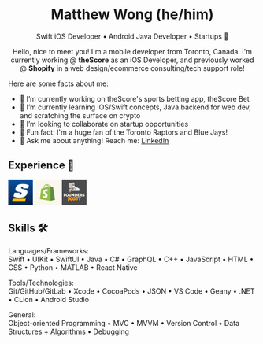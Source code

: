 <h1 align="center">Matthew Wong (he/him)</h1>
<p align="center">Swift iOS Developer • Android Java Developer • Startups 🚀</p>
<p align="center">Hello, nice to meet you! I'm a mobile developer from Toronto, Canada. I'm currently working @ <b>theScore</b> as an iOS Developer, and previously worked @ <b>Shopify</b> in a web design/ecommerce consulting/tech support role!</p>

Here are some facts about me:
- 📱 I’m currently working on theScore's sports betting app, theScore Bet
- 📘 I’m currently learning iOS/Swift concepts, Java backend for web dev, and scratching the surface on crypto
- 🤝 I’m looking to collaborate on startup opportunities
- 🏀 Fun fact: I'm a huge fan of the Toronto Raptors and Blue Jays!
- 💬 Ask me about anything! Reach me: <a href="https://www.linkedin.com/in/mattwong-ca">LinkedIn</a> 
<!-- - 🤔 I’m looking for help with ... -->

<h2>Experience 💼</h2>

<img src="https://github.com/MattWong-ca/MattWong-ca/blob/main/theScore.png" width=10% height=10%>  <img src="https://github.com/MattWong-ca/MattWong-ca/blob/main/Shopify.jpeg" width=10% height=10%>  <img src="https://github.com/MattWong-ca/MattWong-ca/blob/main/FoundersBoost.jpeg" width=10% height=10%>

<h2>Skills 🛠</h2>
Languages/Frameworks:</br>
Swift • UIKit • SwiftUI • Java • C# • GraphQL • C++ • JavaScript • HTML • CSS • Python • MATLAB • React Native
<p></p>
Tools/Technologies:</br>
Git/GitHub/GitLab • Xcode • CocoaPods • JSON • VS Code • Geany • .NET • CLion • Android Studio
<p></p>
General:</br>
Object-oriented Programming • MVC • MVVM • Version Control • Data Structures + Algorithms • Debugging

